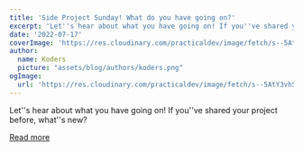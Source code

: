 ```yaml
---
title: 'Side Project Sunday! What do you have going on?'
excerpt: 'Let''s hear about what you have going on! If you''ve shared your project before, what''s new?'
date: '2022-07-17'
coverImage: 'https://res.cloudinary.com/practicaldev/image/fetch/s--5AtY3vhS--/c_imagga_scale,f_auto,fl_progressive,h_420,q_auto,w_1000/https://dev-to-uploads.s3.amazonaws.com/uploads/articles/f1os7kbahw52o0c7bs64.png'
author:
  name: Koders
  picture: "assets/blog/authors/koders.png"
ogImage:
  url: 'https://res.cloudinary.com/practicaldev/image/fetch/s--5AtY3vhS--/c_imagga_scale,f_auto,fl_progressive,h_420,q_auto,w_1000/https://dev-to-uploads.s3.amazonaws.com/uploads/articles/f1os7kbahw52o0c7bs64.png'
---
```


Let''s hear about what you have going on! If you''ve shared your project before, what''s new?

[Read more](https://dev.to/ben/side-project-sunday-what-do-you-have-going-on-185l)
